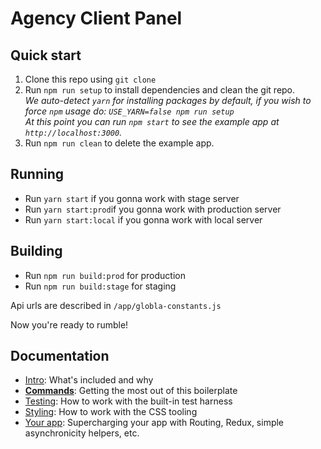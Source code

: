 # Agency Client Panel

## Quick start

1. Clone this repo using `git clone`
2. Run `npm run setup` to install dependencies and clean the git repo.<br />
   *We auto-detect `yarn` for installing packages by default, if you wish to force `npm` usage do: `USE_YARN=false npm run setup`*<br />
   *At this point you can run `npm start` to see the example app at `http://localhost:3000`.*
3. Run `npm run clean` to delete the example app.

## Running
- Run `yarn start` if you gonna work with stage server
- Run `yarn start:prod`if you gonna work with production server
- Run `yarn start:local` if you gonna work with local server


## Building
- Run `npm run build:prod` for production
- Run `npm run build:stage` for staging

Api urls are described in `/app/globla-constants.js`


Now you're ready to rumble!

## Documentation

- [Intro](docs/general): What's included and why
- [**Commands**](docs/general/commands.md): Getting the most out of this boilerplate
- [Testing](docs/testing): How to work with the built-in test harness
- [Styling](docs/css): How to work with the CSS tooling
- [Your app](docs/js): Supercharging your app with Routing, Redux, simple
  asynchronicity helpers, etc.
  
  